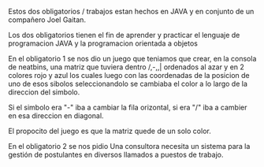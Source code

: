 Estos dos obligatorios / trabajos estan hechos en JAVA y en conjunto de un compañero Joel Gaitan.

Los dos obligatorios tienen el fin de aprender y practicar el lenguaje de programacion JAVA y la programacion orientada a objetos

En el obligatorio 1 se nos dio un juego que teniamos que crear, en la consola de neatbins, una matriz que tuviera dentro /,-,\,| ordenados al azar y en 2 colores rojo y azul los cuales luego con las coordenadas de la posicion de uno de esos sibolos seleccionandolo se cambiaba el color a lo largo de la direccion del simbolo.

Si el simbolo era "-" iba a cambiar la fila orizontal, si era "/" iba a cambier en esa direccion en diagonal.

El propocito del juego es que la matriz quede de un solo color.



En el obligatorio 2 se nos pidio Una consultora necesita un sistema para la gestión de postulantes en diversos llamados a puestos de trabajo.
